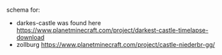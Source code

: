 schema for:
  - darkes-castle was found here https://www.planetminecraft.com/project/darkest-castle-timelapse-download
  - zollburg https://www.planetminecraft.com/project/castle-niederbr-gg/

